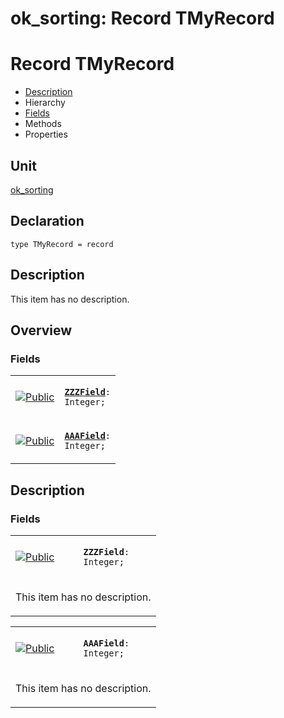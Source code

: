 # ok\_sorting: Record TMyRecord


# Record TMyRecord
<span id="TMyRecord"/>

- [Description](#PasDoc-Description)
- Hierarchy
- [Fields](#PasDoc-Fields)
- Methods
- Properties

<span id="PasDoc-Description"/>

## Unit


[ok\_sorting](ok_sorting.md)


## Declaration


```type TMyRecord = record```


## Description
This item has no description.



## Overview

### Fields
<span id="PasDoc-Fields"/>


<table>
<tr>

<td>

<a href="legend.md"><img src="public.gif" alt="Public" title="Public"></img></a>
</td>

<td>

<code><strong><a href="ok_sorting.TMyRecord.md#ZZZField">ZZZField</a></strong>: Integer;</code>
</td>
</tr>
<tr>

<td>

<a href="legend.md"><img src="public.gif" alt="Public" title="Public"></img></a>
</td>

<td>

<code><strong><a href="ok_sorting.TMyRecord.md#AAAField">AAAField</a></strong>: Integer;</code>
</td>
</tr>
</table>


## Description

### Fields

<table>
<tr>

<td>

<a href="legend.md"><img src="public.gif" alt="Public" title="Public"></img></a>
</td>

<td>

<span id="ZZZField"/><code><strong>ZZZField</strong>: Integer;</code>
</td>
</tr>
<tr><td colspan="2">

This item has no description.



</td></tr>
</table>

<table>
<tr>

<td>

<a href="legend.md"><img src="public.gif" alt="Public" title="Public"></img></a>
</td>

<td>

<span id="AAAField"/><code><strong>AAAField</strong>: Integer;</code>
</td>
</tr>
<tr><td colspan="2">

This item has no description.



</td></tr>
</table>

